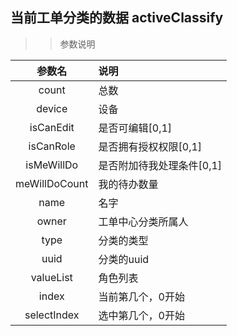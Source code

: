 ## 当前工单分类的数据 activeClassify

>> 参数说明

参数名|说明
:---:|:---|
count|总数
device|设备
isCanEdit|是否可编辑[0,1]
isCanRole|是否拥有授权权限[0,1]
isMeWillDo|是否附加待我处理条件[0,1]
meWillDoCount|我的待办数量
name|名字
owner|工单中心分类所属人
type|分类的类型
uuid|分类的uuid
valueList|角色列表
index|当前第几个，0开始
selectIndex|选中第几个，0开始




